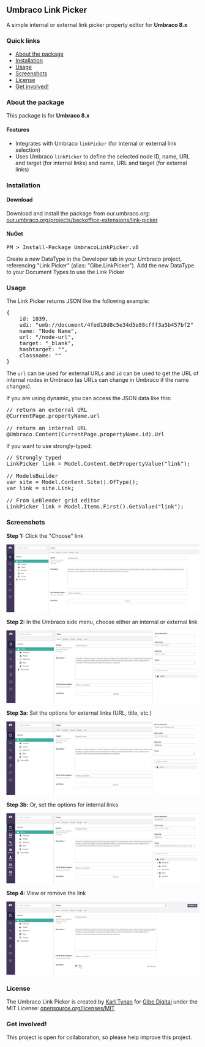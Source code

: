 <h2>Umbraco Link Picker</h2>

A simple internal or external link picker property editor for **Umbraco 8.x**

<h3>Quick links</h3>

<ul>
<li><a href="#about-the-package">About the package</a></li>
<li><a href="#installation">Installation</a></li>
<li><a href="#usage">Usage</a></li>
<li><a href="#screenshots">Screenshots</a></li>
<li><a href="#license">License</a></li>
<li><a href="#get-involved">Get involved!</a></li>
</ul>

<h3>About the package</h4>

This package is for **Umbraco 8.x**

<h4>Features</h4>
<ul>
	<li>Integrates with Umbraco <code>linkPicker</code> (for internal or external link selection)</li>
<li>Uses Umbraco <code>linkPicker</code> to define the selected node ID, name, URL and target (for internal links) and name, URL and target (for external links)</li>
</ul>

<h3>Installation</h3>

<h4>Download</h4>

Download and install the package from our.umbraco.org: <a href="https://our.umbraco.org/projects/backoffice-extensions/link-picker" target="_blank">our.umbraco.org/projects/backoffice-extensions/link-picker</a>

<h4>NuGet</h4>

<pre>PM > Install-Package UmbracoLinkPicker.v8</pre>

Create a new DataType in the Developer tab in your Umbraco project, referencing "Link Picker" (alias: "Gibe.LinkPicker"). Add the new DataType to your Document Types to use the Link Picker

<h3>Usage</h3>

The Link Picker returns JSON like the following example:

<pre>
{
	id: 1039,
	udi: "umb://document/4fed18d8c5e34d5e88cfff3a5b457bf2"
	name: "Node Name",
	url: "/node-url",
	target: "_blank",
	hashtarget: "",
	classname: ""
}
</pre>

The <code>url</code> can be used for external URLs and <code>id</code> can be used to get the URL of internal nodes in Umbraco (as URLs can change in Umbraco if the name changes).

If you are using dynamic, you can access the JSON data like this:

<pre>
// return an external URL
@CurrentPage.propertyName.url

// return an internal URL
@Umbraco.Content(CurrentPage.propertyName.id).Url
</pre>

If you want to use strongly-typed:

<pre>
// Strongly typed
LinkPicker link = Model.Content.GetPropertyValue<LinkPicker>("link");

// ModelsBuilder
var site = Model.Content.Site().OfType<Frontpage>();
var link = site.Link;

// From LeBlender grid editor
LinkPicker link = Model.Items.First().GetValue<LinkPicker>("link");
</pre>

<h3>Screenshots</h3>

**Step 1:** Click the "Choose" link

![Screenshot 1](README.md.res/Step-1.jpg)

**Step 2:** In the Umbraco side menu, choose either an internal or external link

![Screenshot 2](README.md.res/Step-2.jpg)

**Step 3a:** Set the options for external links (URL, title, etc.)

![Screenshot 3a](README.md.res/Step-3a.jpg)

**Step 3b:** Or, set the options for internal links

![Screenshot 3b](README.md.res/Step-3b.jpg)

**Step 4:** View or remove the link

![Screenshot 4](README.md.res/Step-4.jpg)

<h3>License</h3>

The Umbraco Link Picker is created by <a href="http://www.karltynan.co.uk" target="_blank">Karl Tynan</a> for <a href="http://www.gibedigital.com" target="_blank">Gibe Digital</a> under the MIT License: [opensource.org/licenses/MIT](http://opensource.org/licenses/MIT)

<h3>Get involved!</h3>

This project is open for collaboration, so please help improve this project.
